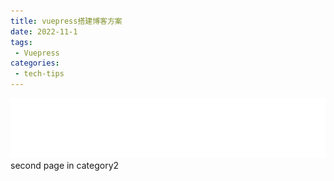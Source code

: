 ```yaml
---
title: vuepress搭建博客方案
date: 2022-11-1
tags:
 - Vuepress
categories: 
 - tech-tips
---
```

![img](./hero.png)
second page in category2